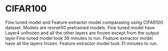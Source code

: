 # CIFAR100
Fine tuned model and Feature extractor model comparasing using CIFAR100 dataset. Models are resnet50 pretrained models.
Fine tuned model have Layer4 unfrozen and all the other layers are frozen except from the output layer.Fine tuned model took 39 minutes to run.
Feature extractor model have all the layers frozen. Feature extractor model took 31 minutes to run. 
